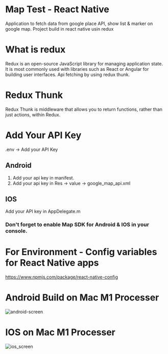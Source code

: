 # Map Test - React Native

Application to fetch data from google place API, show list & marker on google map.
Project build in react native usin redux


# What is redux

Redux is an open-source JavaScript library for managing application state. It is most commonly used with libraries such as React or Angular for building user interfaces. 
Api fetching by using redux thunk.


# Redux Thunk

Redux Thunk is middleware that allows you to return functions, rather than just actions, within Redux.

# Add Your API Key
.env -> Add your API Key

## Android 

1) Add your api key in manifest.
2) Add your api key in Res -> value -> google_map_api.xml

## IOS

Add your API key in AppDelegate.m

### Don't forget to enable Map SDK for Android & IOS in your console.


# For Environment - Config variables for React Native apps

https://www.npmjs.com/package/react-native-config


# Android Build on Mac M1 Processer



![android-screen](https://user-images.githubusercontent.com/32450488/110284337-aa95c300-8007-11eb-9ecc-78d0a264709c.gif)



# IOS on Mac M1 Processer

![ios_screen](https://user-images.githubusercontent.com/32450488/110284403-c6996480-8007-11eb-891c-0c1a48b72520.gif)



